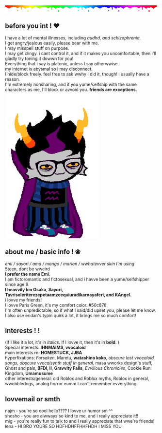 ![](rainbow.gif)

## before you int ! ❤︎

I have a lot of mental illnesses, including *audhd, and schizophrenia.*<br/>
I get angry/jealous easily, please bear with me.<br/>
I may misspell stuff on purpose.<br/>
I may get clingy. i cant control it, and if it makes you uncomfortable, then i'll gladly try toning it dowwn for you!<br/>
Everything that i say is platonic, unless I say otherwwise.<br/>
my internet is abysmal so i may disconnect.<br/>
I hide/block freely. feel free to ask wwhy I did it, though! i usually have a reason.<br/>
I'm extremely nonsharing, and if you yume/selfship with the same characters as me, I'll block or avvoid you. **friends are exceptions.**
![](eridan2.gif)

## about me / basic info ! ❀

*emi / sayori / ama / mango / marlon / wwhatevver skin I'm using*<br/>
5teen, dont be wweird<br/>
**I prefer the name Emi.**<br/>
I am fictoromantic and fictosexual, and i havve been a yume/selfshipper since age 9.<br/>
**I heavvily kin Osaka, Sayori, Tavrisoleriterezepetaamzeequiuradikarnayaferi, and KAngel.**<br/>
i lovve my friends!<br/>
I lovve Paris Green, it's my comfort color. #50c878.<br/>
I'm often unpredictable, so if what I said/did upset you, please let me know.<br/>
I also use eridan's typin quirk a lot, it brings me so much comfort!<br/>

## interests ! !

(If I like it a lot, it's in *italics*. If I lovve it, then it's in **bold**. )<br/>
Special interests: **IHNMAIMS, vvocaloid**<br/>
main interests rn: **HOMESTUCK, JJBA**<br/>
hyperfixations: *Forsaken*, Maretu, **watashino koko**, *obscure lost vvocaloid songs, obscure vvocalsynth stuff in general,* masa wworks design's stuff, Ghost and pals, **BFDI, II**, **Gravvity Falls**, *Evvillous Chronicles*, Cookie Run: Kingdom, **Umamusume**<br/>
other interests/general: old Roblox and Roblox myths, Roblox in general, wwobbledogs, analog horror eumm I can't remember evverything.

## lovvemail or smth
najm - you're so cool hello???? I lovve ur humor sm ^^<br/>
shosho - you are alwways so kind to me, and i really appreciate it!!<br/>
mig - you're really fun to talk to and I really appreciate that wwe're friends! <br/>
lena - HI BRO YOURE SO HDFHDHFFHHFHDH I MISS YOU<br/>





